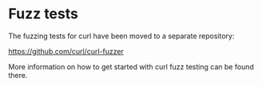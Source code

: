 <!--
Copyright (C) 1998 - 2022 Daniel Stenberg, <daniel@haxx.se>, et al.

SPDX-License-Identifier: curl
-->

Fuzz tests
==========

The fuzzing tests for curl have been moved to a separate repository:

https://github.com/curl/curl-fuzzer

More information on how to get started with curl fuzz testing can be found there.
